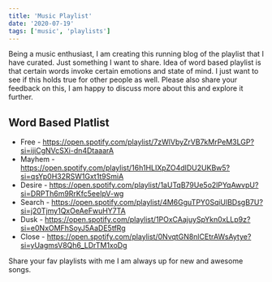 ```yaml
---
title: 'Music Playlist'
date: '2020-07-19'
tags: ['music', 'playlists']
---
```


Being a music enthusiast, I am creating this running blog of the playlist that I have curated. Just something I want to share. Idea of word based playlist is that certain words invoke certain emotions and state of mind. I just want to see if this holds true for other people as well. Please also share your feedback on this, I am happy to discuss more about this and explore it further.

## Word Based Platlist

- Free - https://open.spotify.com/playlist/7zWlVbyZrVB7kMrPeM3LGP?si=ijiCgNVcSXi-dn4DtaaarA
- Mayhem - https://open.spotify.com/playlist/16h1HLIXpZO4dIDU2UKBw5?si=qsYp0H32RSW1Gxt1t9SmiA
- Desire - https://open.spotify.com/playlist/1aUTqB79Ue5o2lPYqAwvpU?si=DRPTh6m9RrKfc5eeIpV-wg
- Search - https://open.spotify.com/playlist/4M6GguTPY0SqiUlBDsgB7U?si=j20Tjmy1QxOeAeFwuHY7TA
- Dusk - https://open.spotify.com/playlist/1POxCAajuySpYkn0xLLp9z?si=e0NxOMFhSoyJ5AaDE5tfRg
- Close - https://open.spotify.com/playlist/0NvqtGN8nlCEtrAWsAytye?si=yUagmsV8Qh6_LDrTM1xoDg

Share your fav playlists with me I am always up for new and awesome songs. 
